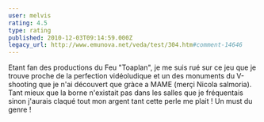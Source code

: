 ```yaml
---
user: melvis
rating: 4.5
type: rating
published: 2010-12-03T09:14:59.000Z
legacy_url: http://www.emunova.net/veda/test/304.htm#comment-14646
---
```

Etant fan des productions du Feu "Toaplan", je me suis rué sur ce jeu que je trouve proche de la perfection vidéoludique et un des monuments du V-shooting que je n'ai découvert que gràce a MAME (merçi Nicola salmoria). 
Tant mieux que la borne n'existait pas dans les salles que je fréquentais sinon j'aurais claqué tout mon argent tant cette perle me plait ! Un must du genre !
